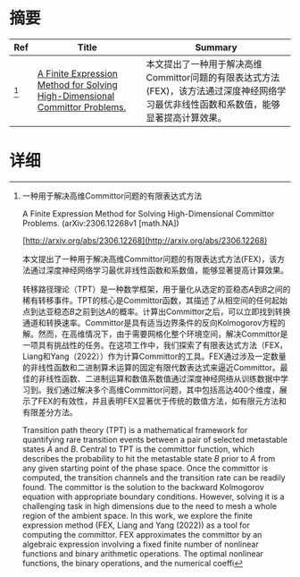 # 摘要

| Ref | Title | Summary |
| --- | --- | --- |
| [^1] | [A Finite Expression Method for Solving High-Dimensional Committor Problems.](http://arxiv.org/abs/2306.12268) | 本文提出了一种用于解决高维Committor问题的有限表达式方法(FEX)，该方法通过深度神经网络学习最优非线性函数和系数值，能够显著提高计算效果。 |

# 详细

[^1]: 一种用于解决高维Committor问题的有限表达式方法

    A Finite Expression Method for Solving High-Dimensional Committor Problems. (arXiv:2306.12268v1 [math.NA])

    [http://arxiv.org/abs/2306.12268](http://arxiv.org/abs/2306.12268)

    本文提出了一种用于解决高维Committor问题的有限表达式方法(FEX)，该方法通过深度神经网络学习最优非线性函数和系数值，能够显著提高计算效果。

    

    转移路径理论（TPT）是一种数学框架，用于量化从选定的亚稳态$A$到$B$之间的稀有转移事件。TPT的核心是Committor函数，其描述了从相空间的任何起始点到达亚稳态$B$之前到达$A$的概率。计算出Committor之后，可以立即找到转换通道和转换速率。Committor是具有适当边界条件的反向Kolmogorov方程的解。然而，在高维情况下，由于需要网格化整个环境空间，解决Committor是一项具有挑战性的任务。在这项工作中，我们探索了有限表达式方法（FEX，Liang和Yang（2022））作为计算Committor的工具。FEX通过涉及一定数量的非线性函数和二进制算术运算的固定有限代数表达式来逼近Committor。最佳的非线性函数、二进制运算和数值系数值通过深度神经网络从训练数据中学习到。我们通过解决多个高维Committor问题，其中包括高达400个维度，展示了FEX的有效性，并且表明FEX显著优于传统的数值方法，如有限元方法和有限差分方法。

    Transition path theory (TPT) is a mathematical framework for quantifying rare transition events between a pair of selected metastable states $A$ and $B$. Central to TPT is the committor function, which describes the probability to hit the metastable state $B$ prior to $A$ from any given starting point of the phase space. Once the committor is computed, the transition channels and the transition rate can be readily found. The committor is the solution to the backward Kolmogorov equation with appropriate boundary conditions. However, solving it is a challenging task in high dimensions due to the need to mesh a whole region of the ambient space. In this work, we explore the finite expression method (FEX, Liang and Yang (2022)) as a tool for computing the committor. FEX approximates the committor by an algebraic expression involving a fixed finite number of nonlinear functions and binary arithmetic operations. The optimal nonlinear functions, the binary operations, and the numerical coeffi
    

